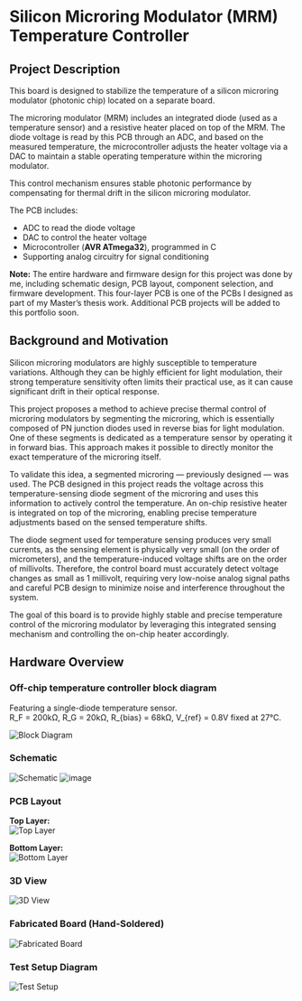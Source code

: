 # Silicon Microring Modulator (MRM) Temperature Controller

## Project Description

This board is designed to stabilize the temperature of a silicon microring modulator (photonic chip) located on a separate board.  

The microring modulator (MRM) includes an integrated diode (used as a temperature sensor) and a resistive heater placed on top of the MRM. The diode voltage is read by this PCB through an ADC, and based on the measured temperature, the microcontroller adjusts the heater voltage via a DAC to maintain a stable operating temperature within the microring modulator.  

This control mechanism ensures stable photonic performance by compensating for thermal drift in the silicon microring modulator.

The PCB includes:
- ADC to read the diode voltage
- DAC to control the heater voltage
- Microcontroller (**AVR ATmega32**), programmed in C
- Supporting analog circuitry for signal conditioning

**Note:** The entire hardware and firmware design for this project was done by me, including schematic design, PCB layout, component selection, and firmware development.
This four-layer PCB is one of the PCBs I designed as part of my Master’s thesis work. Additional PCB projects will be added to this portfolio soon.

## Background and Motivation

Silicon microring modulators are highly susceptible to temperature variations. Although they can be highly efficient for light modulation, their strong temperature sensitivity often limits their practical use, as it can cause significant drift in their optical response.  

This project proposes a method to achieve precise thermal control of microring modulators by segmenting the microring, which is essentially composed of PN junction diodes used in reverse bias for light modulation. One of these segments is dedicated as a temperature sensor by operating it in forward bias. This approach makes it possible to directly monitor the exact temperature of the microring itself.  

To validate this idea, a segmented microring — previously designed — was used. The PCB designed in this project reads the voltage across this temperature-sensing diode segment of the microring and uses this information to actively control the temperature. An on-chip resistive heater is integrated on top of the microring, enabling precise temperature adjustments based on the sensed temperature shifts.

The diode segment used for temperature sensing produces very small currents, as the sensing element is physically very small (on the order of micrometers), and the temperature-induced voltage shifts are on the order of millivolts. Therefore, the control board must accurately detect voltage changes as small as 1 millivolt, requiring very low-noise analog signal paths and careful PCB design to minimize noise and interference throughout the system.  

The goal of this board is to provide highly stable and precise temperature control of the microring modulator by leveraging this integrated sensing mechanism and controlling the on-chip heater accordingly.

## Hardware Overview

### Off-chip temperature controller block diagram
Featuring a single-diode temperature sensor.  
R_F = 200kΩ, R_G = 20kΩ, R_{bias} = 68kΩ, V_{ref} = 0.8V fixed at 27°C.

![Block Diagram](https://github.com/user-attachments/assets/7a36e55b-2aef-49b6-8516-d50d4a32daed)

### Schematic

![Schematic](https://github.com/user-attachments/assets/3cf93552-52d6-49ab-9a65-e37df3af9436)
![image](https://github.com/user-attachments/assets/e7bdf17f-0a22-40d0-b55f-b6ef1748fd06)


### PCB Layout

**Top Layer:**  
![Top Layer](https://github.com/user-attachments/assets/f28dd7c2-1460-4664-bbc9-b781c3b0df4f)

**Bottom Layer:**  
![Bottom Layer](https://github.com/user-attachments/assets/11b99716-6fe6-4d91-a7e3-ce08542645ab)

### 3D View

![3D View](https://github.com/user-attachments/assets/8f43ed7f-457d-44c8-a498-0bdad0d65a4f)

### Fabricated Board (Hand-Soldered)

![Fabricated Board](https://github.com/user-attachments/assets/a3d5b275-e222-49ee-934c-d39789cdbd1f)

### Test Setup Diagram

![Test Setup](https://github.com/user-attachments/assets/49401800-e30d-4e04-9659-394e83ca79e9)



